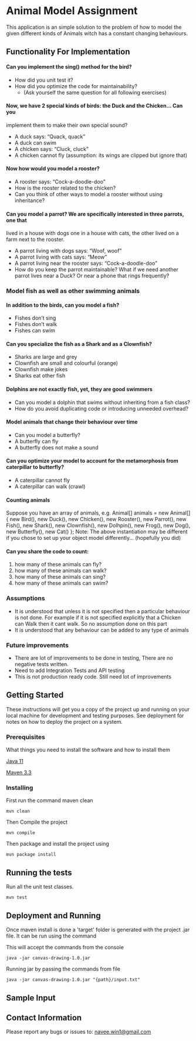 # Animal Model Assignment

This application is an simple solution to the problem of how to model the given different kinds of Animals witch has a constant changing behaviours.




## Functionality For Implementation

####  Can you implement the sing() method for the bird?
- How did you unit test it?
- How did you optimize the code for maintainability?
    - (Ask yourself the same question for all following exercises)

#### Now, we have 2 special kinds of birds: the Duck and the Chicken... Can you
implement them to make their own special sound?
- A duck says: “Quack, quack”
- A duck can swim
- A chicken says: “Cluck, cluck”
- A chicken cannot fly (assumption: its wings are clipped but ignore that)

####  Now how would you model a rooster?
- A rooster says: “Cock-a-doodle-doo”
- How is the rooster related to the chicken?
- Can you think of other ways to model a rooster without using inheritance?

####  Can you model a parrot? We are specifically interested in three parrots, one that
lived in a house with dogs one in a house with cats, the other lived on a farm next to
the rooster.
- A parrot living with dogs says: “Woof, woof”
- A parrot living with cats says: “Meow”
- A parrot living near the rooster says: “Cock-a-doodle-doo”
- How do you keep the parrot maintainable? What if we need another parrot
lives near a Duck? Or near a phone that rings frequently?

### Model fish as well as other swimming animals
####  In addition to the birds, can you model a fish?
- Fishes don’t sing
- Fishes don’t walk
- Fishes can swim

####  Can you specialize the fish as a Shark and as a Clownfish?
- Sharks are large and grey
- Clownfish are small and colourful (orange)
- Clownfish make jokes
- Sharks eat other fish

#### Dolphins are not exactly fish, yet, they are good swimmers
- Can you model a dolphin that swims without inheriting from a fish class?
- How do you avoid duplicating code or introducing unneeded overhead?

####  Model animals that change their behaviour over time
- Can you model a butterfly?
- A butterfly can fly
- A butterfly does not make a sound

####  Can you optimize your model to account for the metamorphosis from caterpillar to butterfly?
- A caterpillar cannot fly
- A caterpillar can walk (crawl)

####  Counting animals
Suppose you have an array of animals, e.g.
Animal[] animals = new Animal[]{
new Bird(),
new Duck(),
new Chicken(),
new Rooster(),
new Parrot(),
new Fish(),
new Shark(),
new Clownfish(),
new Dolhpin(),
new Frog(),
new Dog(),
new Butterfly(),
new Cat()
};
Note: The above instantiation may be different if you chose to set up your object model
differently… (hopefully you did)

####  Can you share the code to count:
1. how many of these animals can fly?
2. how many of these animals can walk?
3. how many of these animals can sing?
4. how many of these animals can swim?


### Assumptions

- It is understood that unless it is not specified then a particular behaviour is not done. For example if it is not specified explicitly that a Chicken can Walk then it cant walk. So no assumption done on this part
- It is understood that any behaviour can be added to any type of animals 

### Future improvements

- There are lot of improvements to be done in testing, There are no negative tests written. 
- Need to add Integration Tests and API testing
- This is not production ready code. Still need lot of improvements 


## Getting Started

These instructions will get you a copy of the project up and running on your local machine for development and testing purposes. See deployment for notes on how to deploy the project on a system.

### Prerequisites

What things you need to install the software and how to install them

[Java 11](https://java.com/en/download/help/mac_install.xml)

[Maven 3.3](https://maven.apache.org/install.html)

### Installing

First run the command maven clean

```
mvn clean
```

Then Compile the project

```
mvn compile
```

Then package and install the project using

```
mvn package install
```

## Running the tests

Run all the unit test classes.

```
mvn test
```

## Deployment and Running

Once maven install is done a 'target' folder is generated with the project .jar file. It can be run using the command

This will accept the commands from the console
```
java -jar canvas-drawing-1.0.jar
```

Running jar by passing the commands from file
```
java -jar canvas-drawing-1.0.jar "{path}/input.txt"
```


## Sample Input





## Contact Information
Please report any bugs or issues to:
[navee.win1@gmail.com](mailto:naveen.win1@gmail.com)